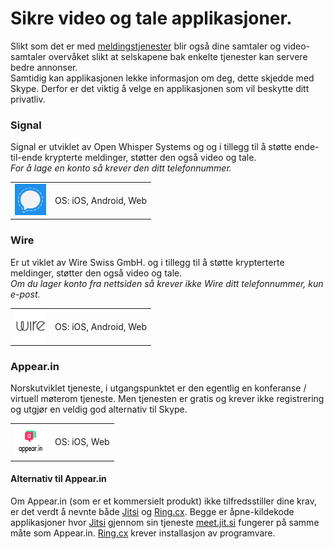 # Sikre video og tale applikasjoner.

Slikt som det er med [meldingstjenester](meldingstjenester.md) blir også dine samtaler og video-samtaler overvåket slikt at selskapene bak enkelte tjenester kan servere bedre annonser.  
Samtidig kan applikasjonen lekke informasjon om deg, dette skjedde med Skype. Derfor er det viktig å velge en applikasjonen som vil beskytte ditt privatliv.


### Signal  
Signal er utviklet av Open Whisper Systems og og i tillegg til å støtte ende-til-ende krypterte meldinger, støtter den også video og tale.  
*For å lage en konto så krever den ditt telefonnummer.*

<table>
 <tr>
   <td>
   <a href="https://signal.org/" >
<img src="img/meldinger/Open-Whisper-Systems.png" alt="Signal" height="50" width="50" />
</a>
  </td>
   <td>
   OS: iOS, Android, Web    
   </td>
 </tr>
</table>


### Wire
Er ut viklet av Wire Swiss GmbH. og i tillegg til å støtte krypterterte meldinger, støtter den også video og tale.  
*Om du lager konto fra nettsiden så krever ikke Wire ditt telefonnummer, kun e-post.*

<table>
 <tr>
   <td>
    <a href="https://get.wire.com/" >
<img src="img/meldinger/wire.png" alt="Wire" height="50" width="50" />
</a>
  </td>
   <td>
   OS: iOS, Android, Web    
   </td>
 </tr>
</table>

### Appear.in  
Norskutviklet tjeneste, i utgangspunktet er den egentlig en konferanse / virtuell møterom tjeneste. Men tjenesten er gratis og krever ikke registrering og utgjør en veldig god alternativ til Skype.

<table>
 <tr>
   <td>
    <a href="https://appear.in/" >
<img src="img/meldinger/appearin.png" alt="Wire" height="50" width="50" />
</a>
  </td>
   <td>
   OS: iOS, Web    

   </td>
 </tr>
</table>



#### Alternativ til Appear.in
Om Appear.in (som er et kommersielt produkt) ikke tilfredsstiller dine krav, er det verdt å nevnte både [Jitsi](https://jitsi.org/) og [Ring.cx](https://ring.cx/). Begge er åpne-kildekode applikasjoner hvor [Jitsi](https://jitsi.org/) gjennom sin tjeneste [meet.jit.si](https://meet.jit.si/) fungerer på samme måte som Appear.in. [Ring.cx](https://ring.cx) krever installasjon av programvare.
